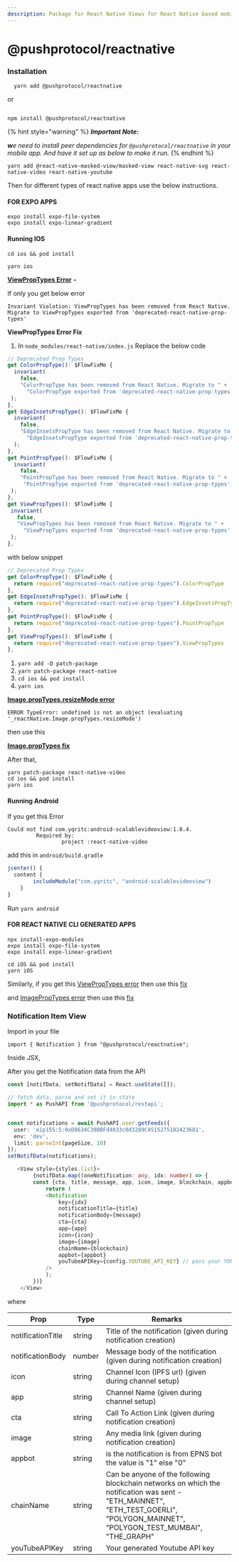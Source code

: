 ```yaml
---
description: Package for React Native Views for React Native based mobile apps.
---
```


# @pushprotocol/reactnative

### Installation

```
  yarn add @pushprotocol/reactnative
```

or

```

npm install @pushprotocol/reactnative  
```

{% hint style="warning" %}
_**Important Note:**_

_**w**e need to install peer dependencies for `@pushprotocol/reactnative` in your mobile app. And have it set up as below to make it run._
{% endhint %}

```
yarn add @react-native-masked-view/masked-view react-native-svg react-native-video react-native-youtube
```

Then for different types of react native apps use the below instructions.

#### FOR EXPO APPS

```
expo install expo-file-system
expo install expo-linear-gradient
```

#### Running IOS

```
cd ios && pod install
```

```
yarn ios
```

[**ViewPropTypes Error**](https://github.com/facebook/react-native/issues/33734#issuecomment-1190506381) **-**

If only you get below error

```
Invariant Violation: ViewPropTypes has been removed from React Native. Migrate to ViewPropTypes exported from 'deprecated-react-native-prop-types'
```

**ViewPropTypes Error Fix**

1. In `node_modules/react-native/index.js` Replace the below code

```typescript
// Deprecated Prop Types
get ColorPropType(): $FlowFixMe {
  invariant(
    false,
    "ColorPropType has been removed from React Native. Migrate to " +
      "ColorPropType exported from 'deprecated-react-native-prop-types'.",
 );
},
get EdgeInsetsPropType(): $FlowFixMe {
  invariant(
    false,
    "EdgeInsetsPropType has been removed from React Native. Migrate to " +
      "EdgeInsetsPropType exported from 'deprecated-react-native-prop-types'.",
  );
},
get PointPropType(): $FlowFixMe {
  invariant(
    false,
    "PointPropType has been removed from React Native. Migrate to " +
     "PointPropType exported from 'deprecated-react-native-prop-types'.",
 );
},
get ViewPropTypes(): $FlowFixMe {
 invariant(
   false,
   "ViewPropTypes has been removed from React Native. Migrate to " +
     "ViewPropTypes exported from 'deprecated-react-native-prop-types'.",
 );
},
```

with below snippet

```typescript
// Deprecated Prop Types
get ColorPropType(): $FlowFixMe {
  return require("deprecated-react-native-prop-types").ColorPropType
},
get EdgeInsetsPropType(): $FlowFixMe {
  return require("deprecated-react-native-prop-types").EdgeInsetsPropType
},
get PointPropType(): $FlowFixMe {
  return require("deprecated-react-native-prop-types").PointPropType
},
get ViewPropTypes(): $FlowFixMe {
  return require("deprecated-react-native-prop-types").ViewPropTypes
},
```

1. `yarn add -D patch-package`
2. `yarn patch-package react-native`
3. `cd ios && pod install`
4. `yarn ios`

[**Image.propTypes.resizeMode error**](https://github.com/react-native-video/react-native-video/issues/2714)

```
ERROR TypeError: undefined is not an object (evaluating '_reactNative.Image.propTypes.resizeMode')
```

then use this

[**Image.propTypes fix**](https://github.com/react-native-video/react-native-video/pull/2795/files)

After that,

```
yarn patch-package react-native-video
cd ios && pod install
yarn ios
```

#### Running Android

If you get this Error

```
Could not find com.yqritc:android-scalablevideoview:1.0.4.
		 Required by:
		         project :react-native-video
```

add this in `android/build.gradle`

```typescript
jcenter() {
  content {
		includeModule("com.yqritc", "android-scalablevideoview")
	}
}
```

Run `yarn android`

#### FOR REACT NATIVE CLI GENERATED APPS

```
npx install-expo-modules
expo install expo-file-system
expo install expo-linear-gradient
```

```
cd iOS && pod install
yarn iOS
```

Similarly, if you get this [ViewPropTypes error](https://github.com/ethereum-push-notification-service/sdk/tree/main/packages/reactnative#viewproptypes-errorhttpsgithubcomfacebookreact-nativeissues33734issuecomment-1190506381) then use this [fix](https://github.com/ethereum-push-notification-service/sdk/tree/main/packages/reactnative#viewproptypes-error-fix)

and [ImagePropTypes error](https://github.com/ethereum-push-notification-service/sdk/tree/main/packages/reactnative#imageproptypesresizemode-errorhttpsgithubcomreact-native-videoreact-native-videoissues2714) then use this [fix](https://github.com/react-native-video/react-native-video/pull/2795/files)

### Notification Item View

Import in your file

```
import { Notification } from "@pushprotocol/reactnative";
```

Inside JSX,

After you get the Notification data from the API

```typescript
const [notifData, setNotifData] = React.useState([]);

// fetch data, parse and set it in state
import * as PushAPI from '@pushprotocol/restapi';


const notifications = await PushAPI.user.getFeeds({
  user: 'eip155:5:0xD8634C39BBFd4033c0d3289C4515275102423681',
  env: 'dev',
  limit: parseInt(pageSize, 10)
});
setNotifData(notifications);
```

```typescript
   <View style={styles.list}>
        {notifData.map((oneNotification: any, idx: number) => {
        const {cta, title, message, app, icon, image, blockchain, appbot } = oneNotification;
            return (
            <Notification
                key={idx}
                notificationTitle={title}
                notificationBody={message}
                cta={cta}
                app={app}
                icon={icon}
                image={image}
                chainName={blockchain}
                appbot={appbot}
                youTubeAPIKey={config.YOUTUBE_API_KEY} // pass your YOUTUBE_API_KEY here
            />
            );
        })}
    </View>
```

where

| Prop              | Type   | Remarks                                                                                                                                                                                |
| ----------------- | ------ | -------------------------------------------------------------------------------------------------------------------------------------------------------------------------------------- |
| notificationTitle | string | Title of the notification (given during notification creation)                                                                                                                         |
| notificationBody  | number | Message body of the notification (given during notification creation)                                                                                                                  |
| icon              | string | Channel Icon (IPFS url) (given during channel setup)                                                                                                                                   |
| app               | string | Channel Name (given during channel setup)                                                                                                                                              |
| cta               | string | Call To Action Link (given during notification creation)                                                                                                                               |
| image             | string | Any media link (given during notification creation)                                                                                                                                    |
| appbot            | string | is the notification is from EPNS bot the value is "1" else "0"                                                                                                                         |
| chainName         | string | Can be anyone of the following blockchain networks on which the notification was sent - "ETH\_MAINNET", "ETH\_TEST\_GOERLI", "POLYGON\_MAINNET", "POLYGON\_TEST\_MUMBAI", "THE\_GRAPH" |
| youTubeAPIKey     | string | Your generated Youtube API key                                                                                                                                                         |
